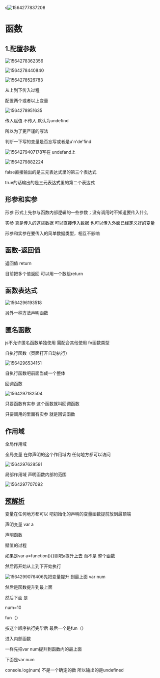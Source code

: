 s![1564277837208](C:\Users\HP\AppData\Roaming\Typora\typora-user-images\1564277837208.png)

# 函数

## 1.配置参数

![1564278362356](C:\Users\HP\AppData\Roaming\Typora\typora-user-images\1564278362356.png)

![1564278440840](C:\Users\HP\AppData\Roaming\Typora\typora-user-images\1564278440840.png)

![1564278526783](C:\Users\HP\AppData\Roaming\Typora\typora-user-images\1564278526783.png)

从上到下传入过程

配置两个或者以上变量

![1564278951635](C:\Users\HP\AppData\Roaming\Typora\typora-user-images\1564278951635.png)

传入赋值  不传入 默认为undefind

所以为了更严谨的写法

判断一下写的变量是否忘写或者是u'n'de'find

![1564279407178](C:\Users\HP\AppData\Roaming\Typora\typora-user-images\1564279407178.png)写在 undefand上

![1564279882224](C:\Users\HP\AppData\Roaming\Typora\typora-user-images\1564279882224.png)

false直接输出的是三元表达式里的第三个表达式

true的话输出的是三元表达式里的第二个表达式

## 形参和实参

形参  形式上先参与函数内部逻辑的一些参数；没有调用时不知道要传入什么

实参  真是传入的这些数据 可以直接传入数据 也可以传入外面已经定义好的变量

形参和实参在要传入的简单数据类型，相互不影响

## 函数-返回值

返回值 return

目前把多个值返回 可以用一个数组return

## 函数表达式

![1564296193518](C:\Users\HP\AppData\Roaming\Typora\typora-user-images\1564296193518.png)

另外一种方法声明函数

## 匿名函数

js不允许匿名函数单独使用 需配合其他使用 fn函数类型

自执行函数（页面打开自动执行）

![1564296534151](C:\Users\HP\AppData\Roaming\Typora\typora-user-images\1564296534151.png)

自执行函数吧前面当成一个整体

回调函数

![1564297182504](C:\Users\HP\AppData\Roaming\Typora\typora-user-images\1564297182504.png)

只要函数有实参 这个函数就叫回调函数

只要调用的里面有实参 就是回调函数

## 作用域

全局作用域 

全局变量 在你声明的这个作用域内 任何地方都可以访问

![1564297628591](C:\Users\HP\AppData\Roaming\Typora\typora-user-images\1564297628591.png)

局部作用域 声明函数内部的范围

![1564297707092](C:\Users\HP\AppData\Roaming\Typora\typora-user-images\1564297707092.png)

## <u>**预解析**</u>

变量在任何地方都可以 吧初始化的声明的变量函数提前放到最顶端

声明变量 var a

声明函数

赋值的过程

如果是var a=function(){}则吧a提升上去 而不是 整个函数

然后再开始从上到下开始执行

![1564299076406](C:\Users\HP\AppData\Roaming\Typora\typora-user-images\1564299076406.png)先把变量提升  到最上面 var num

然后是函数提升到最上面

然后下面 是

num=10

fun（）

按这个顺序执行完毕后 最后一个是fun（）

进入内部函数

一样先把var num提升到函数内的最上面

下面是var num

console.log(num) 不是一个确定的数 所以输出的是undefined

